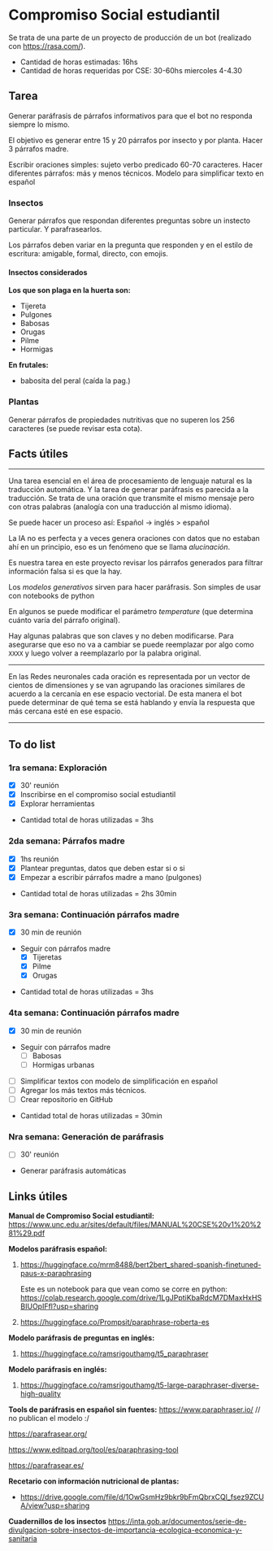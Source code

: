 # Compromiso Social estudiantil
Se trata de una parte de un proyecto de producción de un bot (realizado con https://rasa.com/).

* Cantidad de horas estimadas: 16hs
* Cantidad de horas requeridas por CSE: 30-60hs
miercoles 4-4.30
## Tarea
Generar paráfrasis de párrafos informativos para que el bot no responda siempre lo mismo.

El objetivo es generar entre 15 y 20 párrafos por insecto y por planta.
Hacer 3 párrafos madre.

Escribir oraciones simples: sujeto verbo predicado 60-70 caracteres.
Hacer diferentes párrafos: más y menos técnicos.
Modelo para simplificar texto en español
### Insectos
Generar párrafos que respondan diferentes preguntas sobre un instecto particular. Y parafrasearlos.

Los párrafos deben variar en la pregunta que responden y en el estilo de escritura: amigable, formal, directo, con emojis.

#### Insectos considerados
**Los que son plaga en la huerta son:**
* Tijereta
* Pulgones 
* Babosas
* Orugas
* Pilme
* Hormigas

**En frutales:**
* babosita del peral (caída la pag.)

### Plantas
Generar párrafos de propiedades nutritivas que no superen los 256 caracteres (se puede revisar esta cota).


## Facts útiles
***
Una tarea esencial en el área de procesamiento de lenguaje natural es la traducción automática. Y la tarea de generar paráfrasis es parecida a la traducción.
Se trata de una oración que transmite el mismo mensaje pero con otras palabras (analogía con una traducción al mismo idioma).

Se puede hacer un proceso así:
Español -> inglés > español

La IA no es perfecta y a veces genera oraciones con datos que no estaban ahí en un principio, eso es un fenómeno que se llama *alucinación*.

Es nuestra tarea en este proyecto revisar los párrafos generados para filtrar información falsa si es que la hay.


Los *modelos generativos* sirven para hacer paráfrasis. Son simples de usar con notebooks de python

En algunos se puede modificar el parámetro *temperature* (que determina cuánto varía del párrafo original).

Hay algunas palabras que son claves y no deben modificarse. Para asegurarse que eso no va a cambiar se puede reemplazar por algo como `XXXX` y luego volver a reemplazarlo por la palabra original.

***
En las Redes neuronales cada oración es representada por un vector de cientos de dimensiones y se van agrupando las oraciones similares de acuerdo a la cercanía en ese espacio vectorial. De esta manera el bot puede determinar de qué tema se está hablando y envía la respuesta que más cercana esté en ese espacio.
***

## To do list
<!--Las horas se cuentan desde el comienzo de una weekly hasta la siguiente-->
### 1ra semana: Exploración
+ [x] 30' reunión
+ [x] Inscribirse en el compromiso social estudiantil
+ [x] Explorar herramientas
+ Cantidad total de horas utilizadas = 3hs

### 2da semana: Párrafos madre
+ [x] 1hs reunión
+ [x] Plantear preguntas, datos que deben estar si o si
+ [x] Empezar a escribir párrafos madre a mano (pulgones)
+ Cantidad total de horas utilizadas = 2hs 30min

### 3ra semana: Continuación párrafos madre
- [x] 30 min de reunión
- Seguir con párrafos madre 
	- [x] Tijeretas
	- [x] Pilme
	+ [x] Orugas
+ Cantidad total de horas utilizadas = 3hs

### 4ta semana: Continuación párrafos madre
- [x] 30 min de reunión
- Seguir con párrafos madre 
	+ [ ] Babosas
	+ [ ] Hormigas urbanas
+ [ ] Simplificar textos con modelo de simplificación en español
+ [ ] Agregar los más textos más técnicos.
+ [ ] Crear repositorio en GitHub

+ Cantidad total de horas utilizadas = 30min

### Nra semana: Generación de paráfrasis
+ [ ] 30' reunión
+ Generar paráfrasis automáticas

## Links útiles

**Manual de Compromiso Social estudiantil:**
https://www.unc.edu.ar/sites/default/files/MANUAL%20CSE%20v1%20%281%29.pdf

**Modelos paráfrasis español:**

1. https://huggingface.co/mrm8488/bert2bert_shared-spanish-finetuned-paus-x-paraphrasing

    Este es un notebook para que vean como se corre en python:
    https://colab.research.google.com/drive/1LgJPptiKbaRdcM7DMaxHxHSBIUOpIFfl?usp=sharing

2. https://huggingface.co/Prompsit/paraphrase-roberta-es

**Modelo paráfrasis de preguntas en inglés:**
1. https://huggingface.co/ramsrigouthamg/t5_paraphraser

**Modelo paráfrasis en inglés:**
1. https://huggingface.co/ramsrigouthamg/t5-large-paraphraser-diverse-high-quality

**Tools de paráfrasis en español sin fuentes:**
https://www.paraphraser.io/ // no publican el modelo :/

https://parafrasear.org/

https://www.editpad.org/tool/es/paraphrasing-tool

https://parafrasear.es/


**Recetario con información nutricional de plantas:**
* https://drive.google.com/file/d/1OwGsmHz9bkr9bFmQbrxCQl_fsez9ZCUA/view?usp=sharing

**Cuadernillos de los insectos**
https://inta.gob.ar/documentos/serie-de-divulgacion-sobre-insectos-de-importancia-ecologica-economica-y-sanitaria



